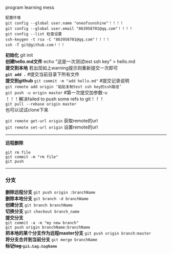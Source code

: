 program learning 
mess

```
配置环境
git config --global user.name "oneofsunshine"！！！！
git config --global user.email "863958701@qq.com"！！！！
git config --list 检查设置
ssh-keygen -t rsa -C "863958701@qq.com"！！！！
ssh -T git@github.com！！！
```
**初始化** git init  
**创建hello.md文件** echo "这是一次测试test ssh key" > hello.md  
**提交到本地** 若出现如上warning提示则重新提交一次即可  
**`git add .`**   #提交当前目录下所有文件    
**提交到github** `git commit -m "add hello.md"`   #提交记录说明   
`git remote add origin ‘粘贴复制test ssh key的ssh路径’`  
`git push -u origin master` #第一次提交加参数-u  
！！！解决failed to push some refs to git！！！  
`git pull --rebase origin master`    
也可以试试clone下来

`git remote get-url origin` 获取remote的url   
`git remote set-url origin` 设置remote的url

---

**远程删除** 
```
git rm file
git commit -m "rm file"
git push
```

---

### 分支
**删除远程分支** `git push origin :branchName`  
**删除本地分支** `git branch -d branchName`  
**创建分支** `git branch branchName`  
**切换分支** `git checkout branch_name`  
**提交分支**   
`git commit -a -m "my new branch"`  
`git push origin branchName:branchName`  
**把本地的某个分支作为远程master分支** `git push origin branch:master`  
**将分支合并到当前分支** `git merge branchName`  
~~**标记tag** `git tag tagName`~~
